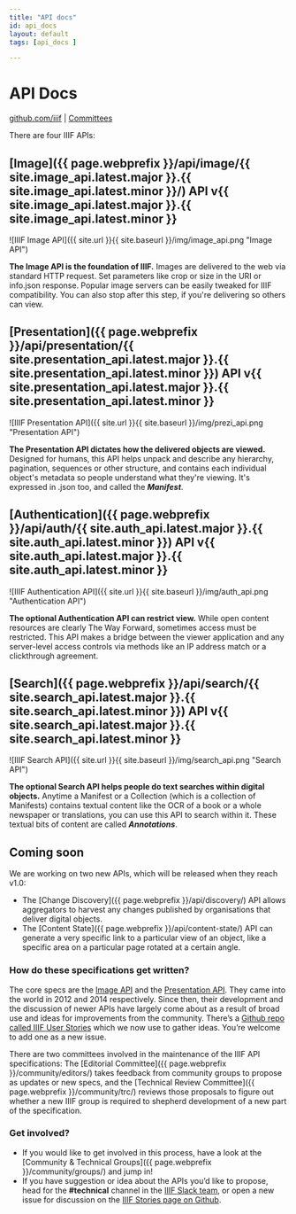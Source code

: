 ```yaml
---
title: "API docs"
id: api_docs
layout: default
tags: [api_docs ]

---
```


# API Docs

[github.com/iiif](https://github.com/iiif) | <span style="text-decoration:underline;">Committees</span>

There are four IIIF APIs:

<a name="image"></a>
## [Image]({{ page.webprefix }}/api/image/{{ site.image_api.latest.major }}.{{ site.image_api.latest.minor }}/) API v{{ site.image_api.latest.major }}.{{ site.image_api.latest.minor }}




![IIIF Image API]({{ site.url }}{{ site.baseurl }}/img/image_api.png "Image API")


**The Image API is the foundation of IIIF.** Images are delivered to the web via standard HTTP request. Set parameters like crop or size in the URI or info.json response. Popular image servers can be easily tweaked for IIIF compatibility. You can also stop after this step, if you're delivering so others can view.

<a name="presentation"></a>
## [Presentation]({{ page.webprefix }}/api/presentation/{{ site.presentation_api.latest.major }}.{{ site.presentation_api.latest.minor }}) API v{{ site.presentation_api.latest.major }}.{{ site.presentation_api.latest.minor }}

![IIIF Presentation API]({{ site.url }}{{ site.baseurl }}/img/prezi_api.png "Presentation API")


**The Presentation API dictates how the delivered objects are viewed.** Designed for humans, this API helps unpack and describe any hierarchy, pagination, sequences or other structure, and contains each individual object's metadata so people understand what they're viewing. It's expressed in .json too, and called the **_Manifest_**.

<a name="authentication"></a>
## [Authentication]({{ page.webprefix }}/api/auth/{{ site.auth_api.latest.major }}.{{ site.auth_api.latest.minor }}) API v{{ site.auth_api.latest.major }}.{{ site.auth_api.latest.minor }}

![IIIF Authentication API]({{ site.url }}{{ site.baseurl }}/img/auth_api.png "Authentication API")

**The optional Authentication API can restrict view.** While open content resources are clearly The Way Forward, sometimes access must be restricted. This API makes a bridge between the viewer application and any server-level access controls via methods like an IP address match or a clickthrough agreement.

<a name="search"></a>
## [Search]({{ page.webprefix }}/api/search/{{ site.search_api.latest.major }}.{{ site.search_api.latest.minor }}) API v{{ site.search_api.latest.major }}.{{ site.search_api.latest.minor }}

![IIIF Search API]({{ site.url }}{{ site.baseurl }}/img/search_api.png "Search API")


**The optional Search API helps people do text searches within digital objects.** Anytime a Manifest or a Collection (which is a collection of Manifests) contains textual content like the OCR of a book or a whole newspaper or translations, you can use this API to search within it. These textual bits of content are called **_Annotations_**.


## Coming soon

We are working on two new APIs, which will be released when they reach v1.0:



*   The [Change Discovery]({{ page.webprefix }}/api/discovery/) API allows aggregators to harvest any changes published by organisations that deliver digital objects.
*   The [Content State]({{ page.webprefix }}/api/content-state/) API can generate a very specific link to a particular view of an object, like a specific area on a particular page rotated at a certain angle.


### How do these specifications get written?

The core specs are the <span style="text-decoration:underline;">Image API</span> and the <span style="text-decoration:underline;">Presentation API</span>. They came into the world in 2012 and 2014 respectively. Since then, their development and the discussion of newer APIs have largely come about as a result of broad use and ideas for improvements from the community. There’s a [Github repo called IIIF User Stories](https://github.com/IIIF/iiif-stories/) which we now use to gather ideas. You’re welcome to add one as a new issue.

There are two committees involved in the maintenance of the IIIF API specifications: The [Editorial Committee]({{ page.webprefix }}/community/editors/) takes feedback from community groups to propose as updates or new specs, and the [Technical Review Committee]({{ page.webprefix }}/community/trc/) reviews those proposals to figure out whether a new IIIF group is required to shepherd development of a new part of the specification.


### Get involved?

*   If you would like to get involved in this process, have a look at the [Community & Technical Groups]({{ page.webprefix }}/community/groups/) and jump in!
*   If you have suggestion or idea about the APIs you’d like to propose, head for the **#technical** channel in the [IIIF Slack team](http://iiif.slack.com), or open a new issue for discussion on the [IIIF Stories page on Github](https://github.com/IIIF/iiif-stories/).
